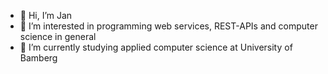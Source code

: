 - 👋 Hi, I’m Jan
- 👀 I’m interested in programming web services, REST-APIs and computer science in general
- 🌱 I’m currently studying applied computer science at University of Bamberg

<!---
Jan222333444/Jan222333444 is a ✨ special ✨ repository because its `README.md` (this file) appears on your GitHub profile.
You can click the Preview link to take a look at your changes.
--->

